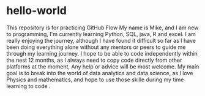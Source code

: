 # hello-world
This repository is for practicing GitHub Flow
My name is Mike, and I am new to programming, I'm currently learning Python, SQL, java, R and excel. I am really enjoying the journey, although I have found it difficult so far as I have been doing everything alone without any mentors or peers to guide me through my learning journey. I hope to be able to code independently within the nest 12 months, as I always need to copy code directly from other platforms at the moment, Any help or advice will be most welcome. My main goal is to break into the world of data analytics and data science, as I love Physics and mathematics, and hope to use those skille during my time learning to code
.
